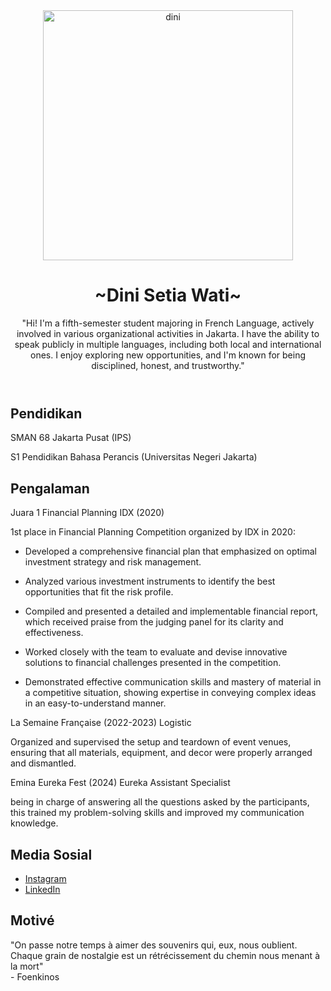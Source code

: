 <!DOCTYPE html>
<html lang="en">
<head>
    <meta charset="UTF-8">
    <meta name="viewport" content="width=device-width, initial-scale=1.0">
</head>
<body>
    <header>
        <img src="https://telegra.ph/file/d5493eb6dc1c16b630149.jpg" alt="dini" width="400px" style="margin: auto"></img>
        <h1>~Dini Setia Wati~</h1>
        <p>
"Hi! I'm a fifth-semester student majoring in French Language, actively involved in various organizational activities in Jakarta. I have the ability to speak publicly in multiple languages, including both local and international ones. I enjoy exploring new opportunities, and I'm known for being disciplined, honest, and trustworthy."
</p>
    </header>
    <section>
        <h2>Pendidikan</h2>
        <p> SMAN 68 Jakarta Pusat (IPS) </p>
        <p>S1 Pendidikan Bahasa Perancis (Universitas Negeri Jakarta) </p>
    </section>
    <section>
        <h2>Pengalaman</h2>
        <p>Juara 1 Financial Planning IDX (2020)</p>
        <p>1st place in Financial Planning Competition organized by IDX in 2020:

- Developed a comprehensive financial plan that emphasized on optimal investment strategy and risk management.
            
- Analyzed various investment instruments to identify the best opportunities that fit the risk profile.
  
- Compiled and presented a detailed and implementable financial report, which received praise from the judging panel for its clarity and effectiveness.

- Worked closely with the team to evaluate and devise innovative solutions to financial challenges presented in the competition.

- Demonstrated effective communication skills and mastery of material in a competitive situation, showing expertise in conveying complex ideas in an easy-to-understand manner.</p>
<p>La Semaine Française (2022-2023) Logistic

Organized and supervised the setup and teardown of event venues, ensuring that all materials, equipment, and decor were properly arranged and dismantled.
</p>
<p>Emina Eureka Fest (2024) Eureka Assistant Specialist

being in charge of answering all the questions asked by the participants, this trained my problem-solving skills and improved my communication knowledge.</p>
    </section>
    <section>
        <h2>Media Sosial</h2>
        <ul>
            <li><a href="https://www.instagram.com/diniiiiiii.1">Instagram</a></li>
            <li><a href="https://www.linkedin.com/in/dini-setia-wati-702564275?utm_source=share&utm_campaign=share_via&utm_content=profile&utm_medium=android_app">LinkedIn</a></li>
        </ul>
         <meta charset="UTF-8">
    <meta name="viewport" content="width=device-width, initial-scale=1.0">
     <h2>Motivé</h2>
        "On passe notre temps à aimer des souvenirs qui, eux, nous oublient. Chaque grain de nostalgie est un rétrécissement du chemin nous menant à la mort"
    </div>
    <div class="author">
        - Foenkinos
    </div>
</body>
</html>
    </section>
</body>
</html>
